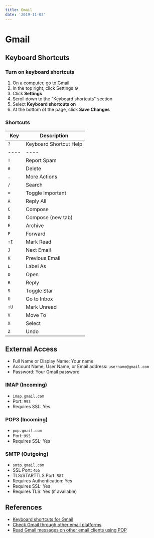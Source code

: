 ```yaml
---
title: Gmail
date: '2019-11-03'
---
```


# Gmail

## Keyboard Shortcuts

### Turn on keyboard shortcuts

1. On a computer, go to [Gmail](https://mail.google.com/)
2. In the top right, click Settings ⚙️
3. Click **Settings**
4. Scroll down to the "Keyboard shortcuts" section
5. Select **Keyboard shortcuts on**
6. At the bottom of the page, click **Save Changes**

### Shortcuts

| Key  | Description            |
| ---- | ---------------------- |
| `?`  | Keyboard Shortcut Help |
| ---- | ----                   |
| `!`  | Report Spam            |
| `#`  | Delete                 |
| `.`  | More Actions           |
| `/`  | Search                 |
| `=`  | Toggle Important       |
| `A`  | Reply All              |
| `C`  | Compose                |
| `D`  | Compose (new tab)      |
| `E`  | Archive                |
| `F`  | Forward                |
| `⇧I` | Mark Read              |
| `J`  | Next Email             |
| `K`  | Previous Email         |
| `L`  | Label As               |
| `O`  | Open                   |
| `R`  | Reply                  |
| `S`  | Toggle Star            |
| `U`  | Go to Inbox            |
| `⇧U` | Mark Unread            |
| `V`  | Move To                |
| `X`  | Select                 |
| `Z`  | Undo                   |

## External Access

- Full Name or Display Name: Your name
- Account Name, User Name, or Email address: `username@gmail.com`
- Password: Your Gmail password

### IMAP (Incoming)

- `imap.gmail.com`
- Port: `993`
- Requires SSL: Yes

### POP3 (Incoming)

- `pop.gmail.com`
- Port: `995`
- Requires SSL: Yes

### SMTP (Outgoing)

- `smtp.gmail.com`
- SSL Port: `465`
- TLS/STARTTLS Port: `587`
- Requires Authentication: Yes
- Requires SSL: Yes
- Requires TLS: Yes (if available)

## References

- [Keyboard shortcuts for Gmail](https://support.google.com/mail/answer/6594?co=GENIE.Platform%3DDesktop&hl=en)
- [Check Gmail through other email platforms](https://support.google.com/mail/answer/7126229?visit_id=637084300480900667-2232639758&hl=en&rd=1)
- [Read Gmail messages on other email clients using POP](https://support.google.com/mail/answer/7104828?hl=en&visit_id=637084300480900667-2232639758&rd=1)
